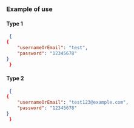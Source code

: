 ### Example of use

#### Type 1
```json
 {
{ 
    "usernameOrEmail": "test", 
    "password": "12345678" 
}
 }
```
#### Type 2
```json
 {
{ 
    "usernameOrEmail": "test123@example.com", 
    "password": "12345678" 
}
 }
```